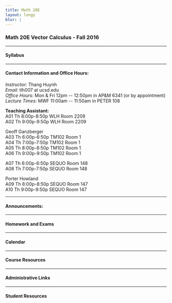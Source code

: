 ```yaml
---
title: Math 20E
layout: longy
blur: |
---
```

### Math 20E Vector Calculus - Fall 2016  

---

#### Syllabus

---  

#### Contact Information and Office Hours:  

*Instructor:* Thang Huynh  
*Email:* tlh007 at ucsd.edu  
*Office Hours:* Mon & Fri 12pm -- 12:50pm in AP&M 6341 (or by appointment)  
*Lecture Times:* MWF 11:00am -- 11:50am in PETER 108

**Teaching Assistant:**   
A01	Th	8:00p-8:50p	WLH	Room 2209  
A02	Th	9:00p-9:50p	WLH	Room 2209  

Geoff Ganzberger  
A03	Th	6:00p-6:50p	TM102	Room 1  
A04	Th	7:00p-7:50p	TM102	Room 1  
A05	Th	8:00p-8:50p	TM102	Room 1  
A06	Th	9:00p-9:50p	TM102	Room 1  

A07	Th	6:00p-6:50p	SEQUO	Room 148  
A08	Th	7:00p-7:50p	SEQUO	Room 148  

Porter Howland  
A09	Th	8:00p-8:50p	SEQUO	Room 147  
A10	Th	9:00p-9:50p	SEQUO	Room 147  


--- 

#### Announcements:


---

#### Homework and Exams

---

#### Calendar

---  

#### Course Resources

---  

#### Administrative Links

---

#### Student Resources










